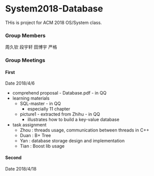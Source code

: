 # System2018-Database
THis is project for ACM 2018 OS/System class.

### Group Members

周久钦 段宇轩 田博宇 严格

### Group Meetings

#### First

Date 2018/4/6

* comprehend proposal - Database.pdf - in QQ
* learning materials
  * SQL-master - in QQ
    * especially 11 chapter
  * picture1 - extracted from Zhihu - in QQ
    * illustrates how to build a key-value database
* task assignment
  * Zhou : threads usage, communication between threads in C++
  * Duan : B+ Tree
  * Yan : database storage design and implementation
  * Tian : Boost lib usage

#### Second

Date 2018/4/18